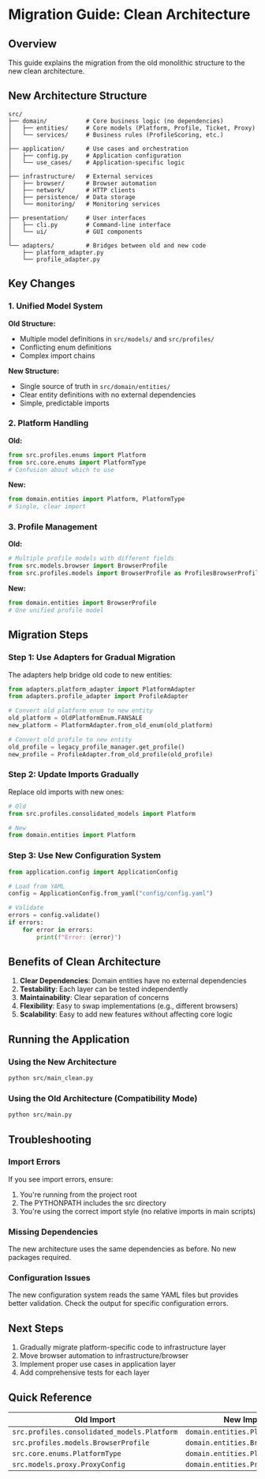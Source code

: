 # Migration Guide: Clean Architecture

## Overview

This guide explains the migration from the old monolithic structure to the new clean architecture.

## New Architecture Structure

```
src/
├── domain/           # Core business logic (no dependencies)
│   ├── entities/     # Core models (Platform, Profile, Ticket, Proxy)
│   └── services/     # Business rules (ProfileScoring, etc.)
│
├── application/      # Use cases and orchestration
│   ├── config.py     # Application configuration
│   └── use_cases/    # Application-specific logic
│
├── infrastructure/   # External services
│   ├── browser/      # Browser automation
│   ├── network/      # HTTP clients
│   ├── persistence/  # Data storage
│   └── monitoring/   # Monitoring services
│
├── presentation/     # User interfaces
│   ├── cli.py        # Command-line interface
│   └── ui/           # GUI components
│
└── adapters/         # Bridges between old and new code
    ├── platform_adapter.py
    └── profile_adapter.py
```

## Key Changes

### 1. Unified Model System

**Old Structure:**
- Multiple model definitions in `src/models/` and `src/profiles/`
- Conflicting enum definitions
- Complex import chains

**New Structure:**
- Single source of truth in `src/domain/entities/`
- Clear entity definitions with no external dependencies
- Simple, predictable imports

### 2. Platform Handling

**Old:**
```python
from src.profiles.enums import Platform
from src.core.enums import PlatformType
# Confusion about which to use
```

**New:**
```python
from domain.entities import Platform, PlatformType
# Single, clear import
```

### 3. Profile Management

**Old:**
```python
# Multiple profile models with different fields
from src.models.browser import BrowserProfile
from src.profiles.models import BrowserProfile as ProfilesBrowserProfile
```

**New:**
```python
from domain.entities import BrowserProfile
# One unified profile model
```

## Migration Steps

### Step 1: Use Adapters for Gradual Migration

The adapters help bridge old code to new entities:

```python
from adapters.platform_adapter import PlatformAdapter
from adapters.profile_adapter import ProfileAdapter

# Convert old platform enum to new entity
old_platform = OldPlatformEnum.FANSALE
new_platform = PlatformAdapter.from_old_enum(old_platform)

# Convert old profile to new entity
old_profile = legacy_profile_manager.get_profile()
new_profile = ProfileAdapter.from_old_profile(old_profile)
```

### Step 2: Update Imports Gradually

Replace old imports with new ones:

```python
# Old
from src.profiles.consolidated_models import Platform

# New
from domain.entities import Platform
```

### Step 3: Use New Configuration System

```python
from application.config import ApplicationConfig

# Load from YAML
config = ApplicationConfig.from_yaml("config/config.yaml")

# Validate
errors = config.validate()
if errors:
    for error in errors:
        print(f"Error: {error}")
```

## Benefits of Clean Architecture

1. **Clear Dependencies**: Domain entities have no external dependencies
2. **Testability**: Each layer can be tested independently
3. **Maintainability**: Clear separation of concerns
4. **Flexibility**: Easy to swap implementations (e.g., different browsers)
5. **Scalability**: Easy to add new features without affecting core logic

## Running the Application

### Using the New Architecture

```bash
python src/main_clean.py
```

### Using the Old Architecture (Compatibility Mode)

```bash
python src/main.py
```

## Troubleshooting

### Import Errors

If you see import errors, ensure:
1. You're running from the project root
2. The PYTHONPATH includes the src directory
3. You're using the correct import style (no relative imports in main scripts)

### Missing Dependencies

The new architecture uses the same dependencies as before. No new packages required.

### Configuration Issues

The new configuration system reads the same YAML files but provides better validation.
Check the output for specific configuration errors.

## Next Steps

1. Gradually migrate platform-specific code to infrastructure layer
2. Move browser automation to infrastructure/browser
3. Implement proper use cases in application layer
4. Add comprehensive tests for each layer

## Quick Reference

| Old Import | New Import |
|------------|------------|
| `src.profiles.consolidated_models.Platform` | `domain.entities.Platform` |
| `src.profiles.models.BrowserProfile` | `domain.entities.BrowserProfile` |
| `src.core.enums.PlatformType` | `domain.entities.PlatformType` |
| `src.models.proxy.ProxyConfig` | `domain.entities.ProxyConfig` |